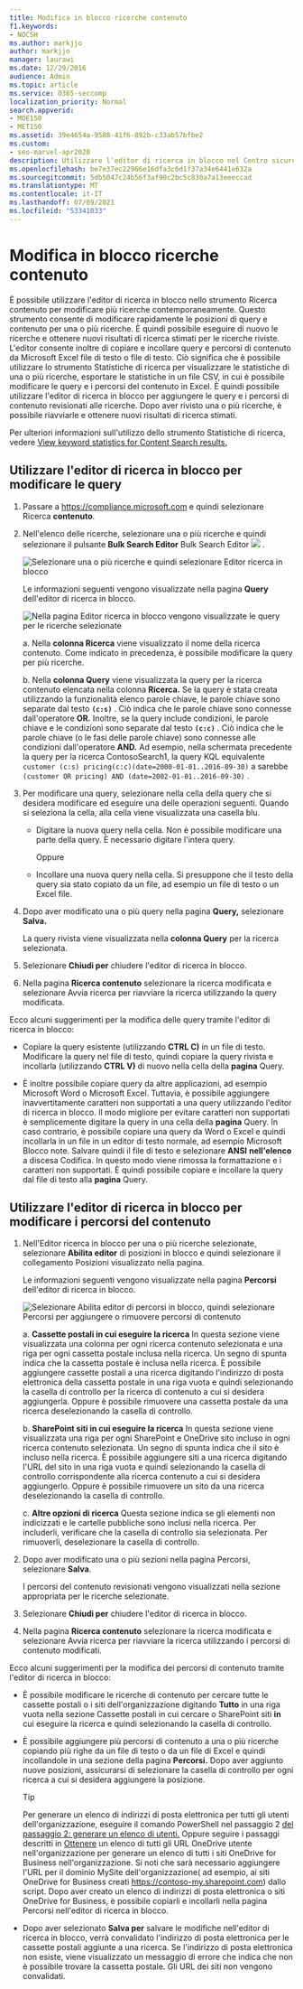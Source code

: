 ```yaml
---
title: Modifica in blocco ricerche contenuto
f1.keywords:
- NOCSH
ms.author: markjjo
author: markjjo
manager: laurawi
ms.date: 12/29/2016
audience: Admin
ms.topic: article
ms.service: O365-seccomp
localization_priority: Normal
search.appverid:
- MOE150
- MET150
ms.assetid: 39e4654a-9588-41f6-892b-c33ab57bfbe2
ms.custom:
- seo-marvel-apr2020
description: Utilizzare l'editor di ricerca in blocco nel Centro sicurezza e conformità per modificare rapidamente le posizioni di query e contenuto per una o più ricerche di contenuto.
ms.openlocfilehash: be7e37ec22966e16dfa3c6d1f37a34e6441e632a
ms.sourcegitcommit: 5db5047c24b56f3af90c2bc5c830a7a13eeeccad
ms.translationtype: MT
ms.contentlocale: it-IT
ms.lasthandoff: 07/09/2021
ms.locfileid: "53341033"
---
```

# <a name="bulk-edit-content-searches"></a>Modifica in blocco ricerche contenuto

È possibile utilizzare l'editor di ricerca in blocco nello strumento Ricerca contenuto per modificare più ricerche contemporaneamente. Questo strumento consente di modificare rapidamente le posizioni di query e contenuto per una o più ricerche. È quindi possibile eseguire di nuovo le ricerche e ottenere nuovi risultati di ricerca stimati per le ricerche riviste. L'editor consente inoltre di copiare e incollare query e percorsi di contenuto da Microsoft Excel file di testo o file di testo. Ciò significa che è possibile utilizzare lo strumento Statistiche di ricerca per visualizzare le statistiche di una o più ricerche, esportare le statistiche in un file CSV, in cui è possibile modificare le query e i percorsi del contenuto in Excel. È quindi possibile utilizzare l'editor di ricerca in blocco per aggiungere le query e i percorsi di contenuto revisionati alle ricerche. Dopo aver rivisto una o più ricerche, è possibile riavviarle e ottenere nuovi risultati di ricerca stimati.

Per ulteriori informazioni sull'utilizzo dello strumento Statistiche di ricerca, vedere [View keyword statistics for Content Search results.](view-keyword-statistics-for-content-search.md)

## <a name="use-the-bulk-search-editor-to-change-queries"></a>Utilizzare l'editor di ricerca in blocco per modificare le query

1. Passare a <https://compliance.microsoft.com> e quindi selezionare Ricerca **contenuto**.

2. Nell'elenco delle ricerche, selezionare una o più ricerche e quindi selezionare il pulsante **Bulk Search Editor** Bulk Search Editor ![ ](../media/1ddb3d18-2f00-4a7b-98a6-817ca5ec7014.png) .

    ![Selezionare una o più ricerche e quindi selezionare Editor ricerca in blocco](../media/600c9716-89a2-4451-b111-fa7cfaad2006.png)

    Le informazioni seguenti vengono visualizzate nella pagina **Query** dell'editor di ricerca in blocco.

    ![Nella pagina Editor ricerca in blocco vengono visualizzate le query per le ricerche selezionate](../media/189659af-cc78-4479-b0bc-a93decad2f6c.png)

    a. Nella **colonna Ricerca** viene visualizzato il nome della ricerca contenuto. Come indicato in precedenza, è possibile modificare la query per più ricerche.

    b. Nella **colonna Query** viene visualizzata la query per la ricerca contenuto elencata nella colonna **Ricerca.** Se la query è stata creata utilizzando la funzionalità elenco parole chiave, le parole chiave sono separate dal testo **`(c:s)`** . Ciò indica che le parole chiave sono connesse dall'operatore **OR.** Inoltre, se la query include condizioni, le parole chiave e le condizioni sono separate dal testo **`(c:c)`** . Ciò indica che le parole chiave (o le fasi delle parole chiave) sono connesse alle condizioni dall'operatore **AND.** Ad esempio, nella schermata precedente la query per la ricerca ContosoSearch1, la query KQL equivalente `customer (c:s) pricing(c:c)(date=2000-01-01..2016-09-30)` a sarebbe  `(customer OR pricing) AND (date=2002-01-01..2016-09-30)` .

3. Per modificare una query, selezionare nella cella della query che si desidera modificare ed eseguire una delle operazioni seguenti. Quando si seleziona la cella, alla cella viene visualizzata una casella blu.

   - Digitare la nuova query nella cella. Non è possibile modificare una parte della query. È necessario digitare l'intera query.

      Oppure

   - Incollare una nuova query nella cella. Si presuppone che il testo della query sia stato copiato da un file, ad esempio un file di testo o un Excel file.

4. Dopo aver modificato una o più query nella pagina **Query,** selezionare **Salva.**

    La query rivista viene visualizzata nella **colonna Query** per la ricerca selezionata.

5. Selezionare **Chiudi per** chiudere l'editor di ricerca in blocco.

6. Nella pagina **Ricerca contenuto** selezionare la ricerca modificata  e selezionare Avvia ricerca per riavviare la ricerca utilizzando la query modificata.

Ecco alcuni suggerimenti per la modifica delle query tramite l'editor di ricerca in blocco:

- Copiare la query esistente (utilizzando **CTRL C)** in un file di testo. Modificare la query nel file di testo, quindi copiare la query rivista e incollarla (utilizzando **CTRL V)** di nuovo nella cella della **pagina** Query.

- È inoltre possibile copiare query da altre applicazioni, ad esempio Microsoft Word o Microsoft Excel. Tuttavia, è possibile aggiungere inavvertitamente caratteri non supportati a una query utilizzando l'editor di ricerca in blocco. Il modo migliore per evitare caratteri non supportati è semplicemente digitare la query in una cella della **pagina** Query. In caso contrario, è possibile copiare una query da Word o Excel e quindi incollarla in un file in un editor di testo normale, ad esempio Microsoft Blocco note. Salvare quindi il file di testo e selezionare **ANSI** **nell'elenco** a discesa Codifica. In questo modo viene rimossa la formattazione e i caratteri non supportati. È quindi possibile copiare e incollare la query dal file di testo alla **pagina** Query.

## <a name="use-the-bulk-search-editor-to-change-content-locations"></a>Utilizzare l'editor di ricerca in blocco per modificare i percorsi del contenuto

1. Nell'Editor ricerca in blocco per una o più ricerche selezionate,  selezionare **Abilita editor** di posizioni in blocco e quindi selezionare il collegamento Posizioni visualizzato nella pagina.

    Le informazioni seguenti vengono visualizzate nella pagina **Percorsi** dell'editor di ricerca in blocco.

    ![Selezionare Abilita editor di percorsi in blocco, quindi selezionare Percorsi per aggiungere o rimuovere percorsi di contenuto](../media/a5a468ce-bd63-4c53-bc37-ff64cf769e59.png)

    a. **Cassette postali in cui eseguire la ricerca** In questa sezione viene visualizzata una colonna per ogni ricerca contenuto selezionata e una riga per ogni cassetta postale inclusa nella ricerca. Un segno di spunta indica che la cassetta postale è inclusa nella ricerca. È possibile aggiungere cassette postali a una ricerca digitando l'indirizzo di posta elettronica della cassetta postale in una riga vuota e quindi selezionando la casella di controllo per la ricerca di contenuto a cui si desidera aggiungerla. Oppure è possibile rimuovere una cassetta postale da una ricerca deselezionando la casella di controllo.

    b. **SharePoint siti in cui eseguire la ricerca** In questa sezione viene visualizzata una riga per ogni SharePoint e OneDrive sito incluso in ogni ricerca contenuto selezionata. Un segno di spunta indica che il sito è incluso nella ricerca. È possibile aggiungere siti a una ricerca digitando l'URL del sito in una riga vuota e quindi selezionando la casella di controllo corrispondente alla ricerca contenuto a cui si desidera aggiungerlo. Oppure è possibile rimuovere un sito da una ricerca deselezionando la casella di controllo.

    c. **Altre opzioni di ricerca** Questa sezione indica se gli elementi non indicizzati e le cartelle pubbliche sono inclusi nella ricerca. Per includerli, verificare che la casella di controllo sia selezionata. Per rimuoverli, deselezionare la casella di controllo.

2. Dopo aver modificato una o più sezioni  nella pagina Percorsi, selezionare **Salva**.

    I percorsi del contenuto revisionati vengono visualizzati nella sezione appropriata per le ricerche selezionate.

3. Selezionare **Chiudi per** chiudere l'editor di ricerca in blocco.

4. Nella pagina **Ricerca contenuto** selezionare la ricerca modificata  e selezionare Avvia ricerca per riavviare la ricerca utilizzando i percorsi di contenuto modificati.

Ecco alcuni suggerimenti per la modifica dei percorsi di contenuto tramite l'editor di ricerca in blocco:

- È possibile modificare le ricerche di contenuto per cercare tutte le cassette  postali o i siti dell'organizzazione digitando **Tutto** in una riga vuota nella sezione Cassette postali in cui cercare o SharePoint siti **in** cui eseguire la ricerca e quindi selezionando la casella di controllo.

- È possibile aggiungere più percorsi di contenuto a una o più ricerche copiando più righe da un file di testo o da un file di Excel e quindi incollandole in una sezione della pagina **Percorsi.** Dopo aver aggiunto nuove posizioni, assicurarsi di selezionare la casella di controllo per ogni ricerca a cui si desidera aggiungere la posizione.

    > [!TIP]
    > Per generare un elenco di indirizzi di posta elettronica per tutti gli utenti dell'organizzazione, eseguire il comando PowerShell nel passaggio 2 [del passaggio 2: generare un elenco di utenti.](search-the-mailbox-and-onedrive-for-business-for-a-list-of-users.md#step-2-generate-a-list-of-users) Oppure seguire i passaggi descritti in [Ottenere](/onedrive/list-onedrive-urls) un elenco di tutti gli URL OneDrive utente nell'organizzazione per generare un elenco di tutti i siti OneDrive for Business nell'organizzazione. Si noti che sarà necessario aggiungere l'URL per il dominio MySite dell'organizzazione( ad esempio, ai siti OneDrive for Business creati https://contoso-my.sharepoint.com) dallo script. Dopo aver creato un elenco di indirizzi di posta elettronica o  siti OneDrive for Business, è possibile copiarli e incollarli nella pagina Percorsi nell'editor di ricerca in blocco.

- Dopo aver selezionato **Salva per** salvare le modifiche nell'editor di ricerca in blocco, verrà convalidato l'indirizzo di posta elettronica per le cassette postali aggiunte a una ricerca. Se l'indirizzo di posta elettronica non esiste, viene visualizzato un messaggio di errore che indica che non è possibile trovare la cassetta postale. Gli URL dei siti non vengono convalidati.
